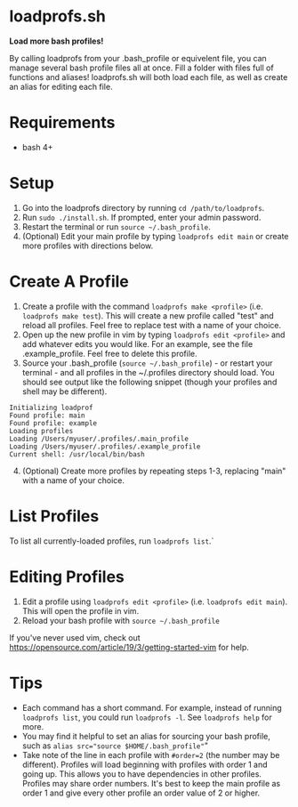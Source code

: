 # loadprofs.sh
**Load more bash profiles!**

By calling loadprofs from your .bash_profile or equivelent file, you can manage several bash profile files all at once. Fill a folder with files full of functions and aliases! loadprofs.sh will both load each file, as well as create an alias for editing each file. 

# Requirements
* bash 4+

# Setup
1. Go into the loadprofs directory by running `cd /path/to/loadprofs`.
2. Run `sudo ./install.sh`. If prompted, enter your admin password.
3. Restart the terminal or run `source ~/.bash_profile`.
3. (Optional) Edit your main profile by typing `loadprofs edit main` or create more profiles with directions below.

# Create A Profile
1. Create a profile with the command `loadprofs make <profile>` (i.e. `loadprofs make test`). This will create a new profile called "test" and reload all profiles. Feel free to replace test with a name of your choice.
2. Open up the new profile in vim by typing `loadprofs edit <profile>` and add whatever edits you would like. For an example, see the file .example_profile. Feel free to delete this profile.
3. Source your .bash_profile (`source ~/.bash_profile`) - or restart your terminal - and all profiles in the ~/.profiles directory should load. You should see output like the following snippet (though your profiles and shell may be different).
```
Initializing loadprof
Found profile: main
Found profile: example
Loading profiles
Loading /Users/myuser/.profiles/.main_profile
Loading /Users/myuser/.profiles/.example_profile
Current shell: /usr/local/bin/bash
```
4. (Optional) Create more profiles by repeating steps 1-3, replacing "main" with a name of your choice. 

# List Profiles
To list all currently-loaded profiles, run `loadprofs list`.`

# Editing Profiles
1. Edit a profile using `loadprofs edit <profile>` (i.e. `loadprofs edit main`). This will open the profile in vim.
2. Reload your bash profile with `source ~/.bash_profile`

If you've never used vim, check out https://opensource.com/article/19/3/getting-started-vim for help.

# Tips
* Each command has a short command. For example, instead of running `loadprofs list`, you could run `loadprofs -l`. See `loadprofs help` for more.
* You may find it helpful to set an alias for sourcing your bash profile, such as `alias src="source $HOME/.bash_profile"`"
* Take note of the line in each profile with `#order=2` (the number may be different). Profiles will load beginning with profiles with order 1 and going up. This allows you to have dependencies in other profiles. Profiles may share order numbers. It's best to keep the main profile as order 1 and give every other profile an order value of 2 or higher.


